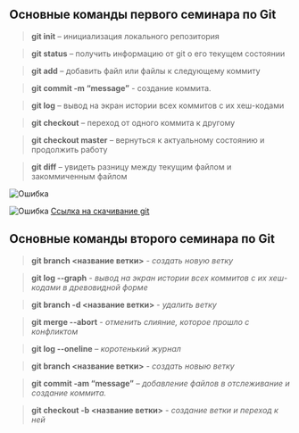 ## Основные команды первого семинара по Git

> **git init** – инициализация локального репозитория

> **git status** – получить информацию от git о его текущем состоянии

> **git add** – добавить файл или файлы к следующему коммиту

> **git commit -m “message”** - создание коммита.

> **git log** – вывод на экран истории всех коммитов с их хеш-кодами

> **git checkout** – переход от одного коммита к другому

> **git checkout master** – вернуться к актуальному состоянию и продолжить работу

> **git diff** – увидеть разницу между текущим файлом и закоммиченным файлом


![Ошибка](https://get.wallhere.com/photo/5092x3438-px-animals-leopard-1098679.jpg)

![Ошибка](picture.jpg)
[Ссылка на скачивание git](https://git-scm.com/download/win)

## Основные команды второго семинара по Git

> **git branch <название ветки>** - *создать новую ветку*

> **git log --graph** - *вывод на экран истории всех коммитов с их хеш-кодами в древовидной форме*

> **git branch -d <название ветки>** - *удалить ветку*

> **git merge --abort** - *отменить слияние, которое прошло с конфликтом*

> **git log --oneline** – *коротенький журнал*

> **git branch <название ветки>** - *создать новыю ветку*

> **git commit -am “message”** – *добавление файлов в отслеживание и
создание коммита.*

> **git checkout -b <название ветки>** - *создание ветки и переход к ней*
